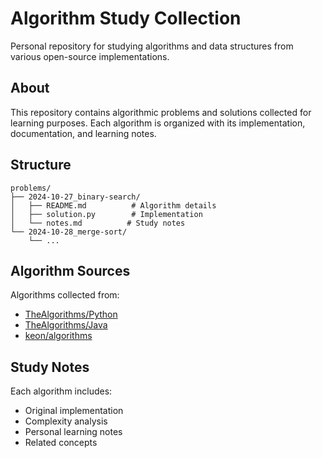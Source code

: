 # Algorithm Study Collection

Personal repository for studying algorithms and data structures from various open-source implementations.

## About

This repository contains algorithmic problems and solutions collected for learning purposes. Each algorithm is organized with its implementation, documentation, and learning notes.

## Structure

```
problems/
├── 2024-10-27_binary-search/
│   ├── README.md          # Algorithm details
│   ├── solution.py        # Implementation
│   └── notes.md          # Study notes
└── 2024-10-28_merge-sort/
    └── ...
```

## Algorithm Sources

Algorithms collected from:
- [TheAlgorithms/Python](https://github.com/TheAlgorithms/Python)
- [TheAlgorithms/Java](https://github.com/TheAlgorithms/Java)  
- [keon/algorithms](https://github.com/keon/algorithms)

## Study Notes

Each algorithm includes:
- Original implementation
- Complexity analysis
- Personal learning notes
- Related concepts
